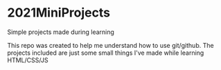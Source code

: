 # 2021MiniProjects
Simple projects made during learning

This repo was created to help me understand how to use git/github. The projects included are just some small things I've made while learning HTML/CSS/JS
